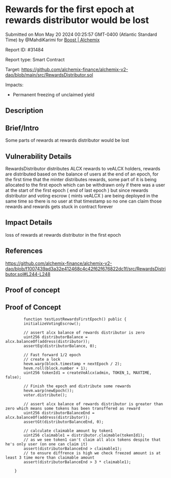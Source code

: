 
# Rewards for the first epoch at rewards distributor would be lost

Submitted on Mon May 20 2024 00:25:57 GMT-0400 (Atlantic Standard Time) by @MahdiKarimi for [Boost | Alchemix](https://immunefi.com/bounty/alchemix-boost/)

Report ID: #31484

Report type: Smart Contract

Target: https://github.com/alchemix-finance/alchemix-v2-dao/blob/main/src/RewardsDistributor.sol

Impacts:
- Permanent freezing of unclaimed yield

## Description
## Brief/Intro
Some parts of rewards at rewards distributor would be lost

## Vulnerability Details
RewardsDistributor distributes ALCX rewards to veALCX holders, rewards are distributed based on the balance of users at the end of an epoch, for the first time that the minter distributes rewards, some part of it is being allocated to the first epoch which can be withdrawn only if there was a user at the start of the first epoch ( end of last epoch ) but since rewards distributor and voting escrow ( mints veALCX ) are being deployed in the same time so there is no user at that timestamp so no one can claim those rewards and rewards gets stuck in contract forever

## Impact Details
loss of rewards at rewards distributor in the first epoch 

## References
https://github.com/alchemix-finance/alchemix-v2-dao/blob/f1007439ad3a32e412468c4c42f62f676822dc1f/src/RewardsDistributor.sol#L244-L248
        
## Proof of concept
## Proof of Concept
```
        function testLostRewardsFirstEpoch() public {
        initializeVotingEscrow();

        // assert alcx balance of rewards distributor is zero
        uint256 distributorBalance = alcx.balanceOf(address(distributor));
        assertEq(distributorBalance, 0);

        // Fast forward 1/2 epoch
        // create a lock
        hevm.warp(block.timestamp + nextEpoch / 2);
        hevm.roll(block.number + 1);
        uint256 tokenId1 = createVeAlcx(admin, TOKEN_1, MAXTIME, false);

        // Finish the epoch and distribute some rewards 
        hevm.warp(newEpoch());
        voter.distribute();
        
        // assert alcx balance of rewards distributor is greater than zero which means some tokens has been transffered as reward 
        uint256 distributorBalanceEnd = alcx.balanceOf(address(distributor));
        assertGt(distributorBalanceEnd, 0);

        // calculate claimable amount by token1 
        uint256 claimable1 = distributor.claimable(tokenId1);
        // as we see token1 can't claim all alcx tokens despite that he's only user (on one can claim it)
        assert(distributorBalanceEnd > claimable1);
        // to ensure diffrence is high we check freezed amount is at least 3 time more than claimable amount  
        assert(distributorBalanceEnd > 3 * claimable1);

    }
```